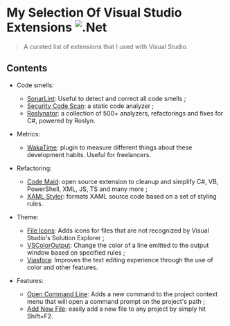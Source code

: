 # My Selection Of Visual Studio Extensions <img alt=".Net" src="https://img.shields.io/badge/Visual%20Studio-512BD4?logo=visualstudio&logoColor=white&style=flat" />
> A curated list of extensions that I used with Visual Studio.

## Contents

- Code smells:
  - [SonarLint](https://www.sonarlint.org/visualstudio): Useful to detect and correct all code smells ;
  - [Security Code Scan](https://security-code-scan.github.io/): a static code analyzer ;
  - [Roslynator](https://github.com/JosefPihrt/Roslynator): a collection of 500+ analyzers, refactorings and fixes for C#, powered by Roslyn.

- Metrics:
  - [WakaTime](https://wakatime.com/): plugin to measure different things about these development habits. Useful for freelancers.

- Refactoring:
  - [Code Maid](https://www.codemaid.net/): open source extension to cleanup and simplify C#, VB, PowerShell, XML, JS, TS and many more ;
  - [XAML Styler](https://github.com/Xavalon/XamlStyler): formats XAML source code based on a set of styling rules.

- Theme:
  - [File Icons](https://github.com/madskristensen/FileIcons): Adds icons for files that are not recognized by Visual Studio's Solution Explorer ;
  - [VSColorOutput](https://mike-ward.net/vscoloroutput/): Change the color of a line emitted to the output window based on specified rules ;
  - [Viasfora](https://viasfora.com/): Improves the text editing experience through the use of color and other features.

- Features:
  - [Open Command Line](https://github.com/madskristensen/OpenCommandLine): Adds a new command to the project context menu that will open a command prompt on the project's path ;
  - [Add New File](https://marketplace.visualstudio.com/items?itemName=MadsKristensen.AddNewFile): easily add a new file to any project by simply hit Shift+F2.

